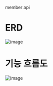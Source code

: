 member api
# ERD

![image](https://user-images.githubusercontent.com/97418768/227164073-8cfcec11-529a-4a50-ab90-53dfe6c35cd1.png)

# 기능 흐름도
![image](https://user-images.githubusercontent.com/97418768/227470605-61caaa58-5609-4584-8c55-6d6366569448.png)
